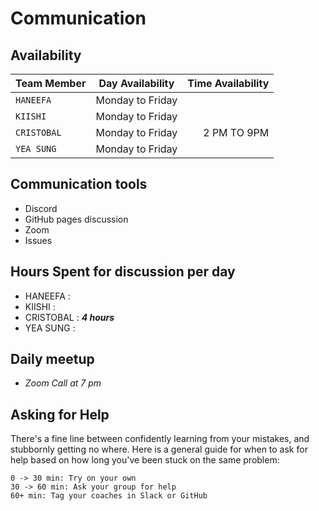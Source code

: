 # Communication

## Availability

| Team Member | Day Availability | Time Availability |
| ----------- | :--------------: | ----------------: |
| `HANEEFA`   | Monday to Friday |                   |
| `KIISHI`    | Monday to Friday |                   |
| `CRISTOBAL` | Monday to Friday |       2 PM TO 9PM |
| `YEA SUNG`  | Monday to Friday |                   |

## Communication tools

- Discord
- GitHub pages discussion
- Zoom
- Issues

## Hours Spent for discussion per day

- HANEEFA :
- KIISHI :
- CRISTOBAL : **_4 hours_**
- YEA SUNG :

## Daily meetup

- _Zoom Call at 7 pm_

## Asking for Help

There's a fine line between confidently learning from your mistakes, and
stubbornly getting no where. Here is a general guide for when to ask for help
based on how long you've been stuck on the same problem:

    0 -> 30 min: Try on your own
    30 -> 60 min: Ask your group for help
    60+ min: Tag your coaches in Slack or GitHub
